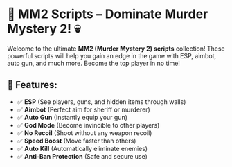 # 🔫 MM2 Scripts – Dominate Murder Mystery 2! 💀  

Welcome to the ultimate **MM2 (Murder Mystery 2) scripts** collection! These powerful scripts will help you gain an edge in the game with ESP, aimbot, auto gun, and much more. Become the top player in no time!

## 🎯 Features:
- ✅ **ESP** (See players, guns, and hidden items through walls)  
- ✅ **Aimbot** (Perfect aim for sheriff or murderer)  
- ✅ **Auto Gun** (Instantly equip your gun)  
- ✅ **God Mode** (Become invincible to other players)  
- ✅ **No Recoil** (Shoot without any weapon recoil)  
- ✅ **Speed Boost** (Move faster than others)  
- ✅ **Auto Kill** (Automatically eliminate enemies)  
- ✅ **Anti-Ban Protection** (Safe and secure use)

